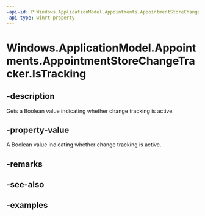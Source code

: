 ```yaml
---
-api-id: P:Windows.ApplicationModel.Appointments.AppointmentStoreChangeTracker.IsTracking
-api-type: winrt property
---
```


<!-- Property syntax.
public bool IsTracking { get; }
-->

# Windows.ApplicationModel.Appointments.AppointmentStoreChangeTracker.IsTracking

## -description
Gets a Boolean value indicating whether change tracking is active.

## -property-value
A Boolean value indicating whether change tracking is active.

## -remarks

## -see-also

## -examples

